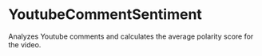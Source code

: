 # YoutubeCommentSentiment
Analyzes Youtube comments and calculates the average polarity score for the video.
